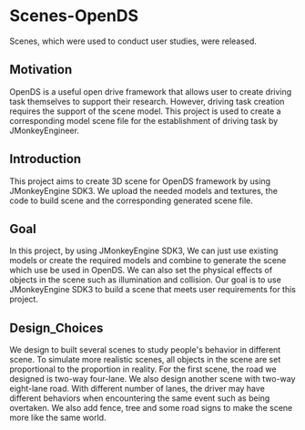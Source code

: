 # Scenes-OpenDS

Scenes, which were used to conduct user studies, were released.

## Motivation

OpenDS is a useful open drive framework that allows user to create driving task themselves to support their research. However, driving task creation requires the support of the scene model. This project is used to create a corresponding model scene file for the establishment of driving task by JMonkeyEngineer.

## Introduction

This project aims to create 3D scene for OpenDS framework by using JMonkeyEngine SDK3. We upload the needed models and textures, the code to build scene and the corresponding generated scene file.

## Goal

In this project, by using JMonkeyEngine SDK3, We can just use existing models or create the required models and combine to generate the scene which use be used in OpenDS. We can also set the physical effects of objects in the scene such as illumination and collision. Our goal is to use JMonkeyEngine SDK3 to build a scene that meets user requirements for this project.

## Design_Choices

We design to built several scenes to study people's behavior in different scene. To simulate more realistic scenes, all objects in the scene are set proportional to the proportion in reality. For the first scene, the road we designed is two-way four-lane. We also design another scene with two-way eight-lane road. With different number of lanes, the driver may have different behaviors when encountering the same event such as being overtaken. We also add fence, tree and some road signs to make the scene more like the same world.
